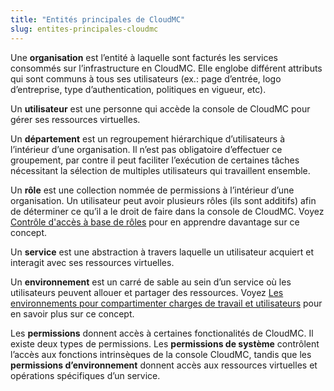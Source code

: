 ```yaml
---
title: "Entités principales de CloudMC"
slug: entites-principales-cloudmc
---
```



Une **organisation** est l’entité à laquelle sont facturés les services consommés sur l’infrastructure en CloudMC. Elle englobe différent attributs qui sont communs à tous ses utilisateurs (ex.: page d’entrée, logo d’entreprise, type d’authentication, politiques en vigueur, etc).

Un **utilisateur** est une personne qui accède la console de CloudMC pour gérer ses ressources virtuelles.

Un **département** est un regroupement hiérarchique d’utilisateurs à l’intérieur d’une organisation. Il n’est pas obligatoire d’effectuer ce groupement, par contre il peut faciliter l’exécution de certaines tâches nécessitant la sélection de multiples utilisateurs qui travaillent ensemble.

Un **rôle** est une collection nommée de permissions à l’intérieur d’une organisation. Un utilisateur peut avoir plusieurs rôles (ils sont additifs) afin de déterminer ce qu’il a le droit de faire dans la console de CloudMC. Voyez [Contrôle d'accès à base de rôles](rbac.md) pour en apprendre davantage sur ce concept.

Un **service** est une abstraction à travers laquelle un utilisateur acquiert et interagit avec ses ressources virtuelles.

Un **environnement** est un carré de sable au sein d’un service où les utilisateurs peuvent allouer et partager des ressources. Voyez [Les environnements pour compartimenter charges de travail et utilisateurs](environments-to-organize-workloads-and-users.md) pour en savoir plus sur ce concept.

Les **permissions** donnent accès à certaines fonctionalités de CloudMC. Il existe deux types de permissions. Les **permissions de système** contrôlent l’accès aux fonctions intrinsèques de la console CloudMC, tandis que les **permissions d’environnement** donnent accès aux ressources virtuelles et opérations spécifiques d’un service.
